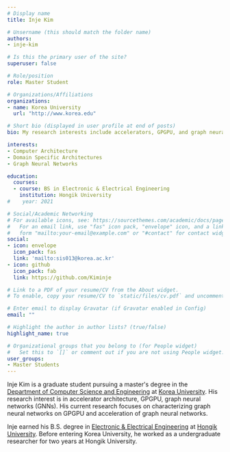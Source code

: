 ```yaml
---
# Display name
title: Inje Kim

# Unsername (this should match the folder name)
authors:
- inje-kim

# Is this the primary user of the site?
superuser: false

# Role/position
role: Master Student

# Organizations/Affiliations
organizations:
- name: Korea University
  url: "http://www.korea.edu"

# Short bio (displayed in user profile at end of posts)
bio: My research interests include accelerators, GPGPU, and graph neural networks (GNNs).

interests:
- Computer Architecture
- Domain Specific Architectures
- Graph Neural Networks

education:
  courses:
  - course: BS in Electronic & Electrical Engineering
    institution: Hongik University
#    year: 2021

# Social/Academic Networking
# For available icons, see: https://sourcethemes.com/academic/docs/page-builder/#icons
#   For an email link, use "fas" icon pack, "envelope" icon, and a link in the
#   form "mailto:your-email@example.com" or "#contact" for contact widget.
social:
- icon: envelope
  icon_pack: fas
  link: 'mailto:sis013@korea.ac.kr'
- icon: github
  icon_pack: fab
  link: https://github.com/Kiminje

# Link to a PDF of your resume/CV from the About widget.
# To enable, copy your resume/CV to `static/files/cv.pdf` and uncomment the lines below.

# Enter email to display Gravatar (if Gravatar enabled in Config)
email: ""

# Highlight the author in author lists? (true/false)
highlight_name: true

# Organizational groups that you belong to (for People widget)
#   Set this to `[]` or comment out if you are not using People widget.
user_groups:
- Master Students
---
```


Inje Kim is a graduate student pursuing a master's degree in the [Department of Computer Science and Engineering](http://cs.korea.ac.kr) at [Korea University](http://korea.edu). His research interest is in accelerator architecture, GPGPU, graph neural networks (GNNs). His current research focuses on characterizing graph neural networks on GPGPU and acceleration of graph neural networks.

Inje earned his B.S. degree in [Electronic & Electrical Engineering](http://ee.hongik.ac.kr/) at [Hongik University](http://www.hongik.ac.kr). Before entering Korea University, he worked as a undergraduate researcher for two years at Hongik University.
